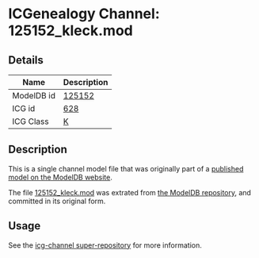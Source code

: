 # ICGenealogy Channel: 125152\_kleck.mod

## Details

Name | Description
---- | -----------
ModelDB id | [125152](http://senselab.med.yale.edu/ModelDB/ShowModel.cshtml?model=125152)
ICG id | [628](http://icg.neurotheory.ox.ac.uk/channels/1/628)
ICG Class | [K](http://icg.neurotheory.ox.ac.uk/channels/1)

## Description

This is a single channel model file that was originally part of a [published model on the ModelDB website](http://senselab.med.yale.edu/mModelDB/ShowModel.cshtml?model=125152).

The file [125152\_kleck.mod](125152_kleck.mod) was extrated from [the ModelDB repository](http://senselab.med.yale.edu/ModelDB/ShowModel.cshtml?model=125152), and committed in its original form.

## Usage

See the [icg-channel super-repository](https://github.com/icgenealogy/icg-channels) for more information.
